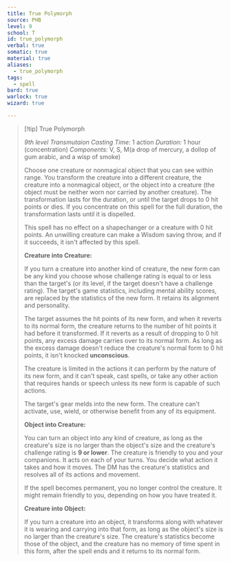 ```yaml
---
title: True Polymorph
source: PHB
level: 9
school: T
id: true_polymorph
verbal: true
somatic: true
material: true
aliases:
  - true_polymorph
tags:
  - spell
bard: true
warlock: true
wizard: true

---
```

>[!tip] True Polymorph
>
> *9th level Transmutaion*
> *Casting Time:* 1 action
> *Duration:* 1 hour (concentration)
> *Components:* V, S, M(a drop of mercury, a dollop of gum arabic, and a wisp of smoke)
>
>Choose one creature or nonmagical object that you can see within range. You transform the creature into a different creature, the creature into a nonmagical object, or the object into a creature (the object must be neither worn nor carried by another creature). The transformation lasts for the duration, or until the target drops to 0 hit points or dies. If you concentrate on this spell for the full duration, the transformation lasts until it is dispelled.
>
>This spell has no effect on a shapechanger or a creature with 0 hit points. An unwilling creature can make a Wisdom saving throw, and if it succeeds, it isn't affected by this spell.
>
>**Creature into Creature:**
>
>If you turn a creature into another kind of creature, the new form can be any kind you choose whose challenge rating is equal to or less than the target's (or its level, if the target doesn't have a challenge rating). The target's game statistics, including mental ability scores, are replaced by the statistics of the new form. It retains its alignment and personality.
>
>The target assumes the hit points of its new form, and when it reverts to its normal form, the creature returns to the number of hit points it had before it transformed. If it reverts as a result of dropping to 0 hit points, any excess damage carries over to its normal form. As long as the excess damage doesn't reduce the creature's normal form to 0 hit points, it isn't knocked **unconscious**.
>
>The creature is limited in the actions it can perform by the nature of its new form, and it can't speak, cast spells, or take any other action that requires hands or speech unless its new form is capable of such actions.
>
>The target's gear melds into the new form. The creature can't activate, use, wield, or otherwise benefit from any of its equipment.
>
>**Object into Creature:**
>
>You can turn an object into any kind of creature, as long as the creature's size is no larger than the object's size and the creature's challenge rating is **9 or lower**. The creature is friendly to you and your companions. It acts on each of your turns. You decide what action it takes and how it moves. The DM has the creature's statistics and resolves all of its actions and movement.
>
>If the spell becomes permanent, you no longer control the creature. It might remain friendly to you, depending on how you have treated it.
>
>**Creature into Object:**
>
>If you turn a creature into an object, it transforms along with whatever it is wearing and carrying into that form, as long as the object's size is no larger than the creature's size. The creature's statistics become those of the object, and the creature has no memory of time spent in this form, after the spell ends and it returns to its normal form.
>

